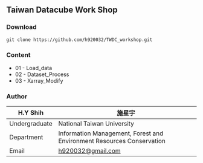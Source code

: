 ## Taiwan Datacube Work Shop

### Download
	git clone https://github.com/h920032/TWDC_workshop.git

### Content
* 01 - Load_data
* 02 - Dataset_Process
* 03 - Xarray_Modify

### Author
|H.Y Shih|施星宇
|---|---
|Undergraduate | National Taiwan University
|Department|Information Management, Forest and Environment Resources Conservation
|Email|h920032@gmail.com|
